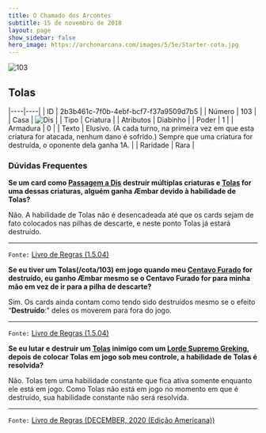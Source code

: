 ```yaml
---
title: O Chamado dos Arcontes
subtitle: 15 de novembro de 2018
layout: page
show_sidebar: false
hero_image: https://archonarcana.com/images/5/5e/Starter-cota.jpg
---
```


![103](https://cdn.keyforgegame.com/media/card_front/pt/341_103_PMC43W3QPFW4_pt.png)

## Tolas

|----|----|
| ID | 2b3b461c-7f0b-4ebf-bcf7-f37a9509d7b5 |
| Número | 103 |
| Casa | ![Dis](https://archonarcana.com/images/thumb/e/e8/Dis.png/22px-Dis.png "Dis") |
| Tipo | Criatura |
| Atributos | Diabinho |
| Poder | 1 |
| Armadura | 0 |
| Texto | Elusivo. (A cada turno, na primeira vez em que esta criatura for atacada, nenhum dano é sofrido.) Sempre que uma criatura for destruída, o oponente dela ganha 1A. |
| Raridade | Rara |

### Dúvidas Frequentes

**Se um card como [Passagem a Dis](/cota/059) destruir múltiplas
criaturas e [Tolas](/cota/103) for uma dessas criaturas, alguém ganha
Æmbar devido à habilidade de Tolas?**

Não. A habilidade de Tolas não é desencadeada até que os cards
sejam de fato colocados nas pilhas de descarte, e neste ponto Tolas já
estará destruído.

<hr/>

`Fonte:` [Livro de Regras (1.5.04)](https://drive.google.com/open?id=14pM1J8ZR_4hZbGFZt-ArQdAGsHCPEQdE)

**Se eu tiver um Tolas(/cota/103) em jogo quando meu [Centavo Furado](/cota/296) for destruído, eu ganho Æmbar mesmo se o
Centavo Furado for para minha mão em vez de ir para a pilha
de descarte?**

Sim. Os cards ainda contam como tendo sido destruídos mesmo se o
efeito “**Destruído**:” deles os moverem para fora do jogo.

<hr/>

`Fonte:` [Livro de Regras (1.5.04)](https://drive.google.com/open?id=14pM1J8ZR_4hZbGFZt-ArQdAGsHCPEQdE)

**Se eu lutar e destruir um [Tolas](/cota/103) inimigo com um
[Lorde Supremo Greking](/cota/087), depois de colocar Tolas em jogo sob
meu controle, a habilidade de Tolas é resolvida?**

Não. Tolas tem uma habilidade constante que fica ativa somente
enquanto ele está em jogo. Como Tolas não está em jogo no momento
em que é destruído, sua habilidade constante não será resolvida.

<hr/>

`Fonte:` [Livro de Regras (DECEMBER, 2020 (Edição Americana))](https://images-cdn.fantasyflightgames.com/filer_public/8c/af/8cafeca4-02c3-4990-bba1-ff9d3aa8f02a/keyforge_rulebook_v14_reduced-compressed.pdf)
